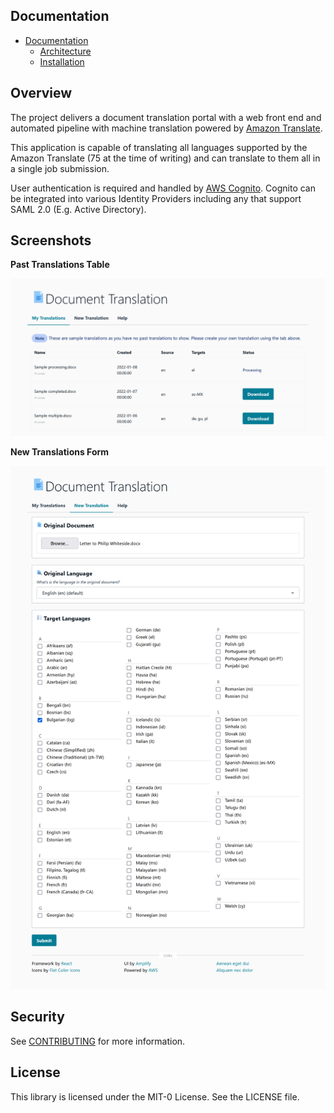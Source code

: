 <!--
Copyright Amazon.com, Inc. or its affiliates. All Rights Reserved.
SPDX-License-Identifier: MIT-0
-->

## Documentation

- [Documentation](https://aws-samples.github.io/document-translation/documentation)
	- [Architecture](https://aws-samples.github.io/document-translation/documentation/docs/architecture/)
	- [Installation](https://aws-samples.github.io/document-translation/documentation/docs/installation/)

## Overview

The project delivers a document translation portal with a web front end and automated pipeline with machine translation powered by [Amazon Translate](https://aws.amazon.com/translate/). 

This application is capable of translating all languages supported by the Amazon Translate (75 at the time of writing) and can translate to them all in a single job submission.

User authentication is required and handled by [AWS Cognito](https://aws.amazon.com/cognito/). Cognito can be integrated into various Identity Providers including any that support SAML 2.0 (E.g. Active Directory).

## Screenshots

**Past Translations Table**

![Web UI - My Translations Table](docs/assets/img/client_history.png)

**New Translations Form**

![Web UI - New Translation Form](docs/assets/img/client_create.png)

## Security

See [CONTRIBUTING](CONTRIBUTING.md#security-issue-notifications) for more information.

## License

This library is licensed under the MIT-0 License. See the LICENSE file.